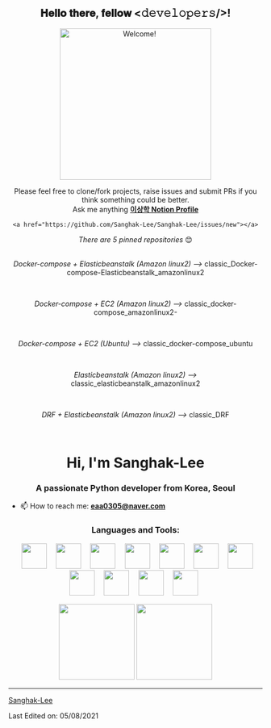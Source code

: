 <div align="center">
<h2> 𝐇𝐞𝐥𝐥𝐨 𝐭𝐡𝐞𝐫𝐞, 𝐟𝐞𝐥𝐥𝐨𝐰 <𝚍𝚎𝚟𝚎𝚕𝚘𝚙𝚎𝚛𝚜/>!</h2>
</div>

<div align="center" width="50">

<img src="http://imgur.com/fqVVKjI.gif" alt="Welcome!" width="300"/>

</div>

<div align="center">
    
Please feel free to clone/fork projects, raise issues and submit PRs if you think something could be better. <br>
Ask me anything <a href="https://www.notion.so/Lee-Sanghak-e03584f226f44daea81ccb1b25b5b81b?pvs=4)"><b>이상학 Notion Profile</b></a>

    <a href="https://github.com/Sanghak-Lee/Sanghak-Lee/issues/new"></a>
    
<i>There are 5 pinned repositories</i> 😊<br><br>
    <p><i>Docker-compose + Elasticbeanstalk (Amazon linux2) --> </i>classic_Docker-compose-Elasticbeanstalk_amazonlinux2</p><br>
    <p><i>Docker-compose + EC2 (Amazon linux2) --> </i>classic_docker-compose_amazonlinux2-</p><br>
    <p><i>Docker-compose + EC2 (Ubuntu) --> </i>classic_docker-compose_ubuntu</p><br>
    <p><i>                 Elasticbeanstalk (Amazon linux2) --> </i>classic_elasticbeanstalk_amazonlinux2</p><br>
    <p><i>DRF + Elasticbeanstalk (Amazon linux2) --> </i>classic_DRF</p><br>
</div>

<h1 align="center">Hi, I'm Sanghak-Lee </h1>
<h3 align="center">A passionate Python developer from Korea, Seoul</h3>

- 📫 How to reach me: **eaa0305@naver.com**

<div align="center">
</div>

<h3 align="center">Languages and Tools:</h3>

<p align="center"> 
  <code> <img height="50" src="https://www.vectorlogo.zone/logos/java/java-ar21.svg"> </code>
  <code> <img height="50" src="https://www.vectorlogo.zone/logos/jupyter/jupyter-ar21.svg"> </code>
  <code> <img height="50" src="https://www.vectorlogo.zone/logos/w3_html5/w3_html5-ar21.svg"> </code>
  <code> <img height="50" src="https://www.vectorlogo.zone/logos/mysql/mysql-ar21.svg"> </code>
  <code> <img height="50" src="https://www.vectorlogo.zone/logos/djangoproject/djangoproject-ar21.svg"> </code>
  <code> <img height="50" src="https://www.vectorlogo.zone/logos/reactjs/reactjs-ar21.svg"> </code>
  <code> <img height="50" src="https://www.logo.wine/a/logo/Solidity/Solidity-Logo.wine.svg"> </code>
  <code> <img height="50" src="https://www.vectorlogo.zone/logos/javascript/javascript-ar21.svg"> </code>
  <code> <img height="50" src="https://www.vectorlogo.zone/logos/netlifyapp_watercss/netlifyapp_watercss-ar21.svg"> </code>
  <code> <img height="50" src="https://www.vectorlogo.zone/logos/docker/docker-official.svg"> </code>
  <code> <img height="50" src="https://www.vectorlogo.zone/logos/tensorflow/tensorflow-ar21.svg"> </code>
 
</p>

<p align= "center">
  <img height= "150" src="https://github-readme-stats.vercel.app/api?username=Sanghak-Lee&theme=react&show_icons=true&include_all_commits=true" />
  <img height= "150" src="https://github-readme-stats.vercel.app/api/top-langs/?username=Sanghak-Lee&theme=react&layout=compact" />
</p>

------

[Sanghak-Lee](https://github.com/Sanghak-Lee)

Last Edited on: 05/08/2021
